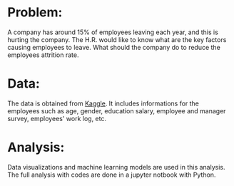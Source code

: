 # Problem:
A company has around 15% of employees leaving each year, and this is hurting the company. The H.R. would like to know what are the key factors causing employees to leave. What should the company do to reduce the employees attrition rate.

# Data:
The data is obtained from [Kaggle](https://www.kaggle.com/vjchoudhary7/hr-analytics-case-study?select=general_data.csv#). It includes informations for the employees such as age, gender, education salary, employee and manager survey, employees' work log, etc.

# Analysis:
Data visualizations and machine learning models are used in this analysis.
The full analysis with codes are done in a jupyter notbook with Python.
